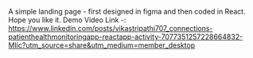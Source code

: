 A simple landing page - first designed in figma and then coded in React. Hope you like it.
Demo Video Link -: https://www.linkedin.com/posts/vikastripathi707_connections-patienthealthmonitoringapp-reactapp-activity-7077351257228664832-MIic?utm_source=share&utm_medium=member_desktop
